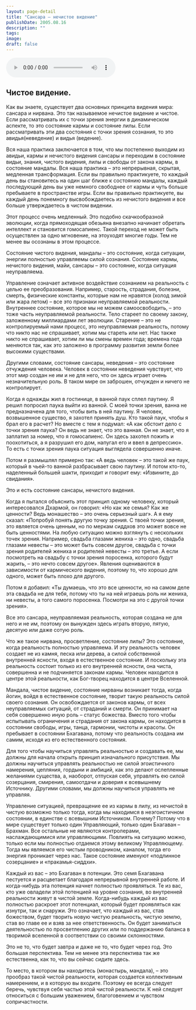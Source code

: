 ```yaml
---
layout: page-detail
title: "Сансара – нечистое видение"
publishDate: 2005.08.16
description: ""
tags:
image:
draft: false
---
```


<audio title="2005.08.16 - Сансара – нечистое видение.mp3" src="/upload/iblock/e1c/e1c9c91aa511d37348c3153df14b5078.mp3" controls=""></audio>

## 
##   **Чистое видение.**  
 Как вы знаете, существует два основных принципа видения мира: сансара и нирвана. Это так называемое нечистое видение и чистое. Если рассматривать их с точки зрения энергии в динамическом аспекте, то это состояние кармы и состояние лилы. Если рассматривать эти два состояния с точки зрения сознания, то это авидья(неведение) и видья (ведение).

 Вся наша практика заключается в том, что мы постепенно выходим из авидьи, кармы и нечистого видения сансары и переходим в состояние видьи, знания, чистого видения, лилы и свободы от закона кармы, в состояние мандалы. Вся наша практика – это непрерывная, скрытая, медленная трансформация. Если вы правильно практикуете, то каждый день вы становитесь на один шаг ближе к состоянию мандалы, каждый последующий день вы уже немного свободнее от кармы и чуть больше пребываете в пространстве игры. Если вы правильно практикуете, вы каждый день понемногу высвобождаетесь из нечистого видения и все больше утверждаетесь в чистом видении.

 Этот процесс очень медленный. Это подобно скачкообразной эволюции, когда прямоходящая обезьяна внезапно начинает обретать интеллект и становится гомосапиенс. Такой переход не может быть осуществлен за одно мгновение, на этоуходят многие годы. Тем не менее вы осознаны в этом процессе.

 Состояние чистого видения, мандалы – это состояние, когда ситуации, энергии полностью управляемы силой сознания. Состояние кармы, нечистого видения, майи, сансары – это состояние, когда ситуация неуправляема.

 Управление означает активное воздействие сознанием на реальность с целью ее преобразования. Например, старость, страдания, болезни, смерть, физические константы, которые нам не нравятся (холод зимой или жара летом) – все это признаки неуправляемой реальности. Внутреннее состояние, которое мы не можем самоосвободить, – это тоже часть неуправляемой реальности. Тело стареет по своему закону, заложенному миллиардами лет эволюции. Старение – это не контролируемый нами процесс, это неуправляемая реальность, потому что никто нас не спрашивает, хотим мы стареть или нет. Нас также никто не спрашивает, хотим ли мы смены времен года; времена года меняются так, как это заложено в программу развития земли более высокими существами.

 Другими словами, состояние сансары, неведения – это состояние отчуждения человека. Человек в состоянии неведения чувствует, что этот мир создан не им и не для него, что он здесь играет очень незначительную роль. В таком мире он заброшен, отчужден и ничего не контролирует.

 Когда я однажды жил в гостинице, в ванной паук сплел паутину. Я решил попросил паука выйти из ванной. С моей точки зрения, ванна не предназначена для того, чтобы вить в ней паутину. Я человек, возвышенное существо, я захотел принять душ. Кто такой паук, чтобы я брал его в расчет? Но вместе с тем я подумал: «А как обстоит дело с точки зрения паука? Он ведь не знает, что это ванная. Он не знает, что я заплатил за номер, что я гомосапиенс. Он здесь захотел пожить и поохотиться, а я разрушил его дом, напугал его и ввел в депрессию». То есть с точки зрения паука ситуация выглядела совершенно иначе.

 Потом я размышлял примерно так: «А ведь человек – это такой же паук, который в чьей-то ванной разбрасывает свою паутину. И потом кто-то, наделенный большей шакти, приходит и говорит ему: «Извините, до свидания».

 Это и есть состояние сансары, нечистого видения.

 Когда я пытался объяснить этот принцип одному человеку, который интересовался Дхармой, он говорил: «Но как же семья? Как же ценности? Ведь монашество – это очень серьезный шаг». А я ему сказал: «Попробуй понять другую точку зрения. С твоей точки зрения, это является очень ценным, но по меркам сиддхов это может вовсе не быть ценностями. На любую ситуацию можно взглянуть с нескольких точек зрения. Например, свадьба глазами жениха – это одно, свадьба глазами невесты – это может быть совсем другое, свадьба с точки зрения родителей жениха и родителей невесты – это третье. А если посмотреть на свадьбу с точки зрения поросенка, которого будут жарить, – это нечто совсем другое». Явления оцениваются в зависимости от кармического видения, поэтому то, что хорошо для одного, может быть плохо для другого.

 Потом я добавил: «Ты думаешь, что это все ценности, но на самом деле эта свадьба не для тебя, потому что ты на ней играешь роль ни жениха, ни невесты, а того самого поросенка. Посмотри на это с другой точки зрения».

 Все это сансара, неуправляемая реальность, которая создана не для него и не им, поэтому он вынужден здесь играть вторую, пятую, десятую или даже сотую роль.

 Что же такое нирвана, просветление, состояние лилы? Это состояние, когда реальность полностью управляема. И эту реальность человек создает не из камня, песка или дерева, а силой собственной внутренней ясности, входя в естественное состояние. И поскольку эта реальность состоит только из его внутренней ясности, она чиста, совершенна и не подчиняется законам кармы. Человек находится в центре этой реальности, как Бог-творец находится в центре Вселенной.

 Мандала, чистое видение, состояние нирваны возникает тогда, когда йогин, войдя в естественное состояние, творит такую реальность силой своего сознания. Он освобождается от законов кармы, от всех неуправляемых ситуаций, от страданий и смерти. Он принимает на себя совершенно иную роль – статус божества. Вместо того чтобы испытывать ограничения и страдания от закона кармы, он находится в состоянии свободы, игры, танца, гармонии, чистоты и красоты. Он пребывает в состоянии Бхагавана, потому что реальность создана им самим, исходя из его естественного состояния.

 Для того чтобы научиться управлять реальностью и создавать ее, мы должны для начала открыть принцип изначального присутствия. Мы должны научиться управлять реальностью не силой эгоистичного намерения, цепляния, гордыни и амбиций, как это делают ослепленные желаниями существа, а, наоборот, отпуская себя, управлять ею силой созерцания, смирения, самоотдачи и доверия к всевышнему Источнику. Другими словами, мы должны научиться управлять не управляя.

 Управление ситуацией, превращение ее из кармы в лилу, из нечистой в чистую возможно только тогда, когда мы находимся в неэгоистичном состоянии, в единстве с всевышним Источником. Почему? Потому что в мире существует только один Управляющий, только один Бхагаван – Брахман. Все остальные не являются контролерами, наслаждающимися или управляющими. Повлиять на ситуацию можно, только если мы полностью отдаемся этому великому Управляющему. Тогда мы являемся его чистым проводником, каналом, тогда его энергия проникает через нас. Такое состояние именуют «подлинное созерцание» и «пракамья-сиддхи».

 Каждый из вас – это Бхагаван в потенции. Это семя Бхагавана пестуется и расцветает благодаря непрерывной внутренней работе. И когда-нибудь эта потенция начнет полностью проявляться. Те из вас, кто уже овладели этой потенцией на уровне сознания, во внутренней реальности живут в чистой земле. Когда-нибудь каждый из вас полностью раскроет этот потенциал, который будет проявляться как изнутри, так и снаружи. Это означает, что каждый из вас, став божеством, будет творить новую чистую реальность, чистую землю, став во главе ее и взяв за нее ответственность. Он будет заниматься деятельностью по просветлению других или по поддержанию баланса в творимой вселенной в соответствии со своими склонностями.

 Это не то, что будет завтра и даже не то, что будет через год. Это большая перспектива. Тем не менее эта перспектива так же естественна, как то, что вы сейчас сидите здесь.

 То место, в котором вы находитесь (монастырь, мандала), – это прообраз такой чистой реальности, которая создается коллективным намерением, и в которую вы входите. Поэтому ее всегда следует беречь, чувствуя себя частью этой чистой реальности. К ней следует относиться с большим уважением, благоговением и чувством сопричастности.
  
  

